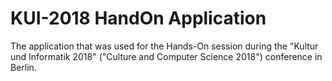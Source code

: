 # KUI-2018 HandOn Application

The application that was used for the Hands-On session during the "Kultur und Informatik 2018" ("Culture and Computer Science 2018") conference in Berlin.
